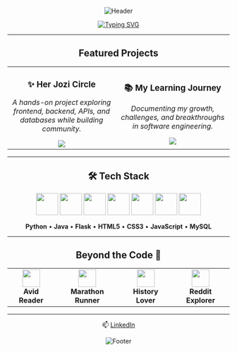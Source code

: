 <div align="center">

![Header](https://capsule-render.vercel.app/api?type=waving&color=6C63FF&height=150&section=header&text=Hi,%20I'm%20Antonette!%20👾&fontColor=fff&fontSize=35)

[![Typing SVG](https://readme-typing-svg.herokuapp.com?font=Fira+Code&size=22&pause=1000&color=6C63FF&center=true&vCenter=true&width=650&lines=+Software+Engineer;Quality+Assurance+%26+Testing+Engineer;Driven+%26+Results-Oriented;Collaborator+%26+Team+Player;Creative+Frontend+Enthusiast;Community+Builder+at+Heart)](https://git.io/typing-svg)

---

## Featured Projects  

<table align="center">
  <tr>
    <td align="center" width="400">
      <h3>✨ Her Jozi Circle</h3>
      <p><em>A hands-on project exploring frontend, backend, APIs, and databases while building community.</em></p>
      <a href="https://github.com/nettemhandu/Her-Jozi-Circle">
        <img src="https://img.shields.io/badge/View_Project-6C63FF?style=for-the-badge&logo=github&logoColor=white" />
      </a>
    </td>
    <td align="center" width="400">
      <h3>📚 My Learning Journey</h3>
      <p><em>Documenting my growth, challenges, and breakthroughs in software engineering.</em></p>
      <a href="https://github.com/nettemhandu/My-learning-journey">
        <img src="https://img.shields.io/badge/Follow_Journey-6C63FF?style=for-the-badge&logo=github&logoColor=white" />
      </a>
    </td>
  </tr>
</table>

---

## 🛠️ Tech Stack  

<div align="center">
  
<img src="https://cdn.jsdelivr.net/gh/devicons/devicon/icons/python/python-original.svg" width="50" height="50" />
<img src="https://cdn.jsdelivr.net/gh/devicons/devicon/icons/java/java-original.svg" width="50" height="50" />
<img src="https://cdn.jsdelivr.net/gh/devicons/devicon/icons/flask/flask-original.svg" width="50" height="50" />
<img src="https://cdn.jsdelivr.net/gh/devicons/devicon/icons/html5/html5-original.svg" width="50" height="50" />
<img src="https://cdn.jsdelivr.net/gh/devicons/devicon/icons/css3/css3-original.svg" width="50" height="50" />
<img src="https://cdn.jsdelivr.net/gh/devicons/devicon/icons/javascript/javascript-original.svg" width="50" height="50" />
<img src="https://cdn.jsdelivr.net/gh/devicons/devicon/icons/mysql/mysql-original.svg" width="50" height="50" />

<br>

**Python** • **Java** • **Flask** • **HTML5** • **CSS3** • **JavaScript** • **MySQL**

</div>

---
## Beyond the Code 🌟

<div align="center">

<table>
  <tr>
    <td align="center">
      <img src="https://img.icons8.com/fluency/48/000000/book-shelf.png" width="40"/>
      <br/>
      <strong>Avid Reader</strong>
    </td>
    <td align="center">
      <img src="https://img.icons8.com/fluency/48/000000/running.png" width="40"/>
      <br/>
      <strong>Marathon Runner</strong>
    </td>
    <td align="center">
      <img src="https://img.icons8.com/fluency/48/000000/coliseum.png" width="40"/>
      <br/>
      <strong>History Lover</strong>
    </td>
    <td align="center">
      <img src="https://img.icons8.com/fluency/48/000000/reddit.png" width="40"/>
      <br/>
      <strong>Reddit Explorer</strong>
    </td>
  </tr>
</table>

</div>

---

📫 [LinkedIn](https://www.linkedin.com/in/antonette-mhandu-2447a9240)

![Footer](https://capsule-render.vercel.app/api?type=waving&color=6C63FF&height=100&section=footer)

</div>

